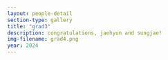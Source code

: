 ```yaml
---
layout: people-detail
section-type: gallery
title: "grad3"
description: congratulations, jaehyun and sungjae!
img-filename: grad4.png
year: 2024
---
```

